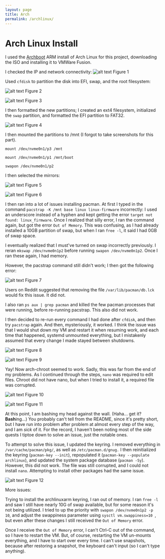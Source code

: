 ```yaml
---
layout: page
title: Arch
permalink: /archlinux/
---
```


# Arch Linux Install

I used the [Archboot](https://release.archboot.com/aarch64/2024.09/iso/) ARM install of Arch Linux for this project, downloading the ISO and installing it to VMWare Fusion.

I checked the IP and network connectivity:
![alt text](<Screenshot 2024-11-03 at 1.42.34 PM.png>)
Figure 1

Used `cfdisk` to partition the disk into EFI, swap, and the root filesystem:

![alt text](<Screenshot 2024-11-03 at 2.05.56 PM.png>)
Figure 2

![alt text](<Screenshot 2024-11-03 at 2.11.24 PM.png>)
Figure 3

I then formatted the new partitions; I created an ext4 filesystem, initialized the `swap` partition, and formatted the EFI partition to FAT32.

![alt text](<Screenshot 2024-11-03 at 2.28.44 PM.png>)
Figure 4

I then mounted the partitions to /mnt (I forgot to take screenshots for this part).

`mount /dev/nvme0n1/p3 /mnt`

`mount /dev/nvme0n1/p1 /mnt/boot`

`swapon /dev/nvme0n1/p2`

I then selected the mirrors:

![alt text](<Screenshot 2024-11-03 at 2.35.44 PM.png>)
Figure 5

![alt text](<Screenshot 2024-11-03 at 2.47.02 PM.png>)
Figure 6

I then ran into a lot of issues installing pacman. At first I typed in the command `pacstrap -K /mnt base linux linux-firmware` incorrectly: I used an underscore instead of a hyphen and kept getting the error `target not found: linux_firmware`. Once I realized that silly error, I ran the command again, but got the error `Out of Memory`. This was confusing, as I had already installed a 10GB partition of swap, but when I ran `free -l`, it said I had 0GB of swap space.

I eventually realized that I must've turned on swap incorrectly previously. I reran `mkswap /dev/nvme0n1p2` before running `swapon /dev/nvme0n1p2`. Once I ran these again, I had memory. 

However, the pacstrap command still didn't work; I then got the following error: 

![alt text](<Screenshot 2024-11-17 at 1.14.22 PM.png>)
Figure 7

Users on Reddit suggested that removing the file `/var/lib/pacman/db.lck` would fix this issue. It did not.

I also ran `ps aux | grep pacman` and killed the few pacman processes that were running, before re-running pacstrap. This also did not work.

I then decided to re-run every command I had done after `cfdisk`, and then try `pacstrap` again. And then, mysteriously, it worked. I think the issue was that I would shut down my VM and restart it when resuming work, and each time that happened, systemd unmounted everything, but I mistakenly assumed that every change I made stayed between shutdowns.

![alt text](<Screenshot 2024-11-17 at 1.29.50 PM.png>)
Figure 8

![alt text](<Screenshot 2024-11-17 at 1.35.39 PM.png>)
Figure 9

Yay! Now arch-chroot seemed to work. Sadly, this was far from the end of my problems. As I continued through the steps, `nano` was required to edit files. Chroot did not have nano, but when I tried to install it, a required file was corrupted.

![alt text](<Screenshot 2024-11-17 at 2.08.28 PM.png>)
Figure 10

![alt text](<Screenshot 2024-11-17 at 2.15.18 PM.png>)
Figure 11

At this point, I am bashing my head against the wall. (Haha... get it? **Bash**ing...) You probably can't tell from the README, since it's pretty short, but I have run into problem after problem at almost every step of the way, and I am *sick* of it. For the record, I haven't been noting most of the side quests I tiptoe down to solve an issue, just the notable ones.

To attempt to solve this issue, I updated the keyring. I removed everything in `/var/cache/pacman/pkg/`, as well as `/etc/pacman.d/gnug.` I then reinitialized the keyring (`pacman-key --init`), repopulated it (`pacman-key --populate archlinux`), and updated the system package database (`pacman -Sy`). However, this did not work. The file was still corrupted, and I could not install `nano`. Attempting to install other packages had the same issue.

![alt text](<Screenshot 2024-11-18 at 4.09.35 AM.png>)
Figure 12

More issues:
  
Trying to install the archlinuxarm keyring, I ran out of memory. I ran `free -l` and saw I still have nearly 10G of swap available, but for some reason it's not being utilized. I tried to up the priority with `swapon /dev/nvme0n1p2 -p 10`, and adjust the swappiness parameter using `sysctl vm.swappiness=10 `, but even after these changes I still received the `Out of Memory` error.

Once I receive the `Out of Memory` error, I can't Ctrl-C out of the command, so I have to restart the VM. But, of course, restarting the VM un-mounts everything, and I have to start over every time. I can't use snapshots, because after restoring a snapshot, the keyboard can't input (so I can't type anything).




